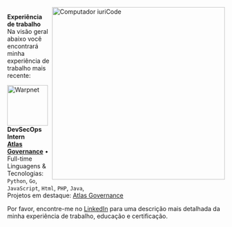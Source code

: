 <img src="https://raw.githubusercontent.com/MicaelliMedeiros/micaellimedeiros/master/image/computer-illustration.png" min-width="400px" max-width="400px" width="400px" align="right" alt="Computador iuriCode">

**Experiência de trabalho** \
Na visão geral abaixo você encontrará minha experiência de trabalho mais recente:

[<img align="left" height="94px" width="94px" alt="Warpnet" src="https://f.hubspotusercontent30.net/hubfs/8649189/site/global/Atlas%20Logo%20Verde.png"/>](https://www.atlasgov.com)

**DevSecOps Intern** \
[**Atlas Governance**](https://www.atlasgov.com) • Full-time \
Linguagens & Tecnologias: `Python`, `Go`, `JavaScript`, `Html`, `PHP`, `Java`,\
Projetos em destaque: [Atlas Governance](https://www.atlasgov.com)
<br/>


Por favor, encontre-me no [LinkedIn](https://www.linkedin.com/in/mcarvalh/) para uma descrição mais detalhada da minha experiência de trabalho, educação e certificação.
